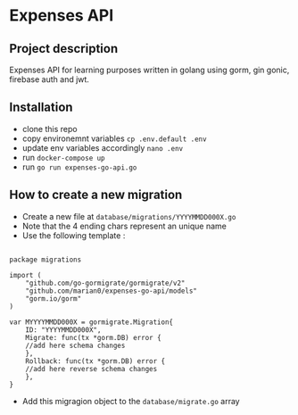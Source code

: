 # Expenses API

## Project description
Expenses API for learning purposes written in golang using gorm, gin gonic, firebase auth and jwt.

## Installation
- clone this repo
- copy environemnt variables `cp .env.default .env`
- update env variables accordingly `nano .env`
- run `docker-compose up`
- run `go run expenses-go-api.go`

## How to create a new migration
- Create a new file at `database/migrations/YYYYMMDD000X.go`
- Note that the 4 ending chars represent an unique name
- Use the following template :

```

package migrations

import (
	"github.com/go-gormigrate/gormigrate/v2"
	"github.com/marian0/expenses-go-api/models"
	"gorm.io/gorm"
)

var MYYYYMMDD000X = gormigrate.Migration{
	ID: "YYYYMMDD000X",
	Migrate: func(tx *gorm.DB) error {
    //add here schema changes
	},
	Rollback: func(tx *gorm.DB) error {
    //add here reverse schema changes
	},
}

```
- Add this migragion object to the `database/migrate.go` array
